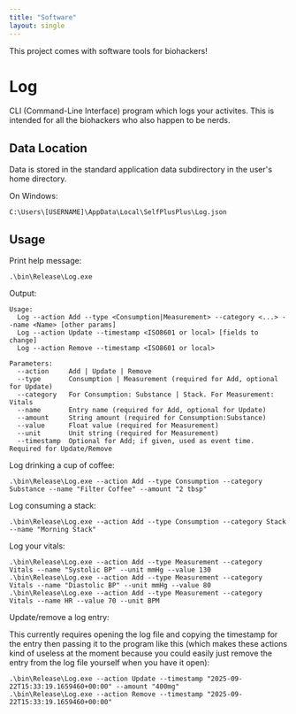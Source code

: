 ```yaml
---
title: "Software"
layout: single
---
```


This project comes with software tools for biohackers!

# Log
CLI (Command-Line Interface) program which logs your activites. This is intended for all the biohackers who also happen to be nerds.

## Data Location
Data is stored in the standard application data subdirectory in the user's home directory.

On Windows: 
```
C:\Users\[USERNAME]\AppData\Local\SelfPlusPlus\Log.json
```

## Usage
Print help message:
```
.\bin\Release\Log.exe
```

Output:
```
Usage:
  Log --action Add --type <Consumption|Measurement> --category <...> --name <Name> [other params]
  Log --action Update --timestamp <ISO8601 or local> [fields to change]
  Log --action Remove --timestamp <ISO8601 or local>

Parameters:
  --action     Add | Update | Remove
  --type       Consumption | Measurement (required for Add, optional for Update)
  --category   For Consumption: Substance | Stack. For Measurement: Vitals
  --name       Entry name (required for Add, optional for Update)
  --amount     String amount (required for Consumption:Substance)
  --value      Float value (required for Measurement)
  --unit       Unit string (required for Measurement)
  --timestamp  Optional for Add; if given, used as event time. Required for Update/Remove
```

Log drinking a cup of coffee:
```
.\bin\Release\Log.exe --action Add --type Consumption --category Substance --name "Filter Coffee" --amount "2 tbsp"
```

Log consuming a stack:
```
.\bin\Release\Log.exe --action Add --type Consumption --category Stack --name "Morning Stack"
```

Log your vitals:
```
.\bin\Release\Log.exe --action Add --type Measurement --category Vitals --name "Systolic BP" --unit mmHg --value 130
.\bin\Release\Log.exe --action Add --type Measurement --category Vitals --name "Diastolic BP" --unit mmHg --value 80
.\bin\Release\Log.exe --action Add --type Measurement --category Vitals --name HR --value 70 --unit BPM
```

Update/remove a log entry:

This currently requires opening the log file and copying the timestamp for the entry then passing it to the program like this (which makes these actions kind of useless at the moment because you could easily just remove the entry from the log file yourself when you have it open):
```
.\bin\Release\Log.exe --action Update --timestamp "2025-09-22T15:33:19.1659460+00:00" --amount "400mg"
.\bin\Release\Log.exe --action Remove --timestamp "2025-09-22T15:33:19.1659460+00:00"
 ```